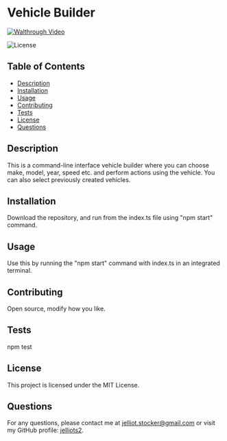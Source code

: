 # Vehicle Builder

[![Walthrough Video](https://img.youtube.com/vi/lKPk8QWtRns/0.jpg)](https://www.youtube.com/watch?v=lKPk8QWtRns)

![License](https://img.shields.io/badge/License-MIT-green)

## Table of Contents
- [Description](#description)
- [Installation](#installation)
- [Usage](#usage)
- [Contributing](#contributing)
- [Tests](#tests)
- [License](#license)
- [Questions](#questions)

## Description
This is a command-line interface vehicle builder where you can choose make, model, year, speed etc. and perform actions using the vehicle. You can also select previously created vehicles.

## Installation
Download the repository, and run from the index.ts file using "npm start" command.

## Usage
Use this by running the "npm start" command with index.ts in an integrated terminal.

## Contributing
Open source, modify how you like.

## Tests
npm test

## License
This project is licensed under the MIT License.

## Questions
For any questions, please contact me at [jelliot.stocker@gmail.com](mailto:jelliot.stocker@gmail.com) or visit my GitHub profile: [jelliots2](https://github.com/jelliots2).

    

